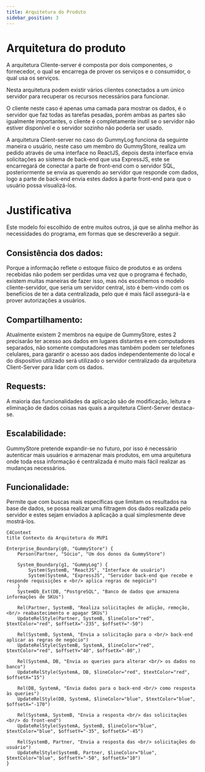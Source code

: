 ```yaml
---
title: Arquitetura do Produto
sidebar_position: 3
---
```


# Arquitetura do produto

A arquitetura Cliente-server é composta por dois componentes, o fornecedor, o qual se encarrega de prover os serviços e o consumidor, o qual usa os serviços.

Nesta arquitetura podem existir vários clientes conectados a um único servidor para recuperar os recursos necessários para funcionar.

O cliente neste caso é apenas uma camada para mostrar os dados, é o servidor que faz todas as tarefas pesadas, porém ambas as partes são igualmente importantes, o cliente é completamente inutil se o servidor não estiver disponível e o servidor sozinho não poderia ser usado. 

A arquitetura Client-server no caso do GummyLog funciona da seguinte maneira o usuário, neste caso um membro do GummyStore, realiza um pedido através de uma interface no ReactJS, depois desta interface envia solicitações ao sistema de back-end que usa ExpressJS, este se encarregará de conectar a parte de front-end com o servidor SQL, posteriormente se envia as querendo ao servidor que responde com dados, logo a parte de back-end envia estes dados à parte front-end para que o usuário possa visualizá-los.

# Justificativa

Este modelo foi escolhido de entre muitos outros, já que se alinha melhor às necessidades do programa, em formas que se descreverão a seguir.

## Consistência dos dados:

Porque a informação reflete o estoque físico de produtos e as ordens recebidas não podem ser perdidas uma vez que o programa é fechado, existem muitas maneiras de fazer isso, mas nós escolhemos o modelo cliente-servidor, que seria um servidor central, isto é bem-vindo com os benefícios de ter a data centralizada, pelo que é mais fácil assegurá-la e prover autorizações a usuários.

## Compartilhamento:

Atualmente existem 2 membros na equipe de GummyStore, estes 2 precisarão ter acesso aos dados em lugares distantes e em computadores separados, não somente computadores mas também podem ser telefones celulares, para garantir o acesso aos dados independentemente do local e do dispositivo utilizado será utilizado o servidor centralizado da arquitetura Client-Server para lidar com os dados.

## Requests:

A maioria das funcionalidades da aplicação são de modificação, leitura e eliminação de dados coisas nas quais a arquitetura Client-Server destaca-se.

## Escalabilidade:

GummyStore pretende expandir-se no futuro, por isso é necessário autenticar mais usuários e armazenar mais produtos, em uma arquitetura onde toda essa informação é centralizada é muito mais fácil realizar as mudanças necessários.

## Funcionalidade:

Permite que com buscas mais específicas que limitam os resultados na base de dados, se possa realizar uma filtragem dos dados realizada pelo servidor e estes sejam enviados à aplicação a qual simplesmente deve mostrá-los.

```mermaid
C4Context
title Contexto da Arquitetura do MVP1

Enterprise_Boundary(g0, "GummyStore") {
    Person(Partner, "Sócio", "Um dos donos da GummyStore")

    System_Boundary(g1, "GummyLog") {
        System(SystemB, "ReactJS", "Interface de usuário")
        System(SystemA, "ExpressJS", "Servidor back-end que recebe e responde requisições e <br/> aplica regras de negócio")
    }
    SystemDb_Ext(DB, "PostgreSQL", "Banco de dados que armazena informações de SKUs")

    Rel(Partner, SystemB, "Realiza solicitações de adição, remoção, <br/> reabastecimento e apagar SKUs")
    UpdateRelStyle(Partner, SystemB, $lineColor="red", $textColor="red", $offsetX="-235", $offsetY="-50")
    
    Rel(SystemB, SystemA, "Envia a solicitação para o <br/> back-end aplicar as regras de negócio")
    UpdateRelStyle(SystemB, SystemA, $lineColor="red", $textColor="red", $offsetY="40", $offsetX="-80",)
    
    Rel(SystemA, DB, "Envia as queries para alterar <br/> os dados no banco")
    UpdateRelStyle(SystemA, DB, $lineColor="red", $textColor="red", $offsetX="15")
    
    Rel(DB, SystemA, "Envia dados para o back-end <br/> como resposta às queries")
    UpdateRelStyle(DB, SystemA, $lineColor="blue", $textColor="blue", $offsetX="-170")

    Rel(SystemA, SystemB, "Envia a resposta <br/> das solicitações <br/> do front-end")
    UpdateRelStyle(SystemA, SystemB, $lineColor="blue", $textColor="blue", $offsetY="-35", $offsetX="-45")

    Rel(SystemB, Partner, "Envia a resposta das <br/> solicitações do usuário")
    UpdateRelStyle(SystemB, Partner, $lineColor="blue", $textColor="blue", $offsetY="-50", $offsetX="10")
}

```

